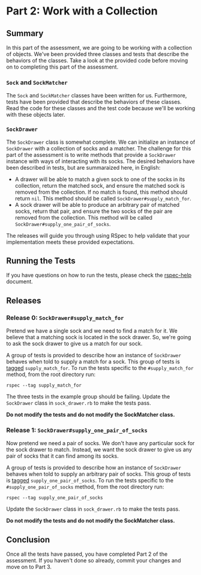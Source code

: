 # Part 2: Work with a Collection
## Summary
In this part of the assessment, we are going to be working with a collection of objects.  We've been provided three classes and tests that describe the behaviors of the classes.  Take a look at the provided code before moving on to completing this part of the assessment.

### `Sock` and `SockMatcher`

The `Sock` and `SockMatcher` classes have been written for us.  Furthermore, tests have been provided that describe the behaviors of these classes.  Read the code for these classes and the test code because we'll be working with these objects later.

### `SockDrawer`

The `SockDrawer` class is somewhat complete.  We can initialize an instance of `SockDrawer` with a collection of socks and a matcher.  The challenge for this part of the assessment is to write methods that provide a `SockDrawer` instance with ways of interacting with its socks.  The desired behaviors have been described in tests, but are summaraized here, in English:

- A drawer will be able to match a given sock to one of the socks in its
  collection, return the matched sock, and ensure the matched sock is removed
  from the collection. If no match is found, this method should return `nil`.
  This method should be called `SockDrawer#supply_match_for`.
- A sock drawer will be able to produce an arbitrary pair of matched socks, return
  that pair, and ensure the two socks of the pair are removed from the
  collection. This method will be called `SockDrawer#supply_one_pair_of_socks`.

The releases will guide you through using RSpec to help validate that your
implementation meets these provided expectations.

## Running the Tests
If you have questions on how to run the tests, please check the [rspec-help](../rspec-help.md) document.

## Releases
### Release 0: `SockDrawer#supply_match_for`
Pretend we have a single sock and we need to find a match for it.  We believe that a matching sock is located in the sock drawer.  So, we're going to ask the sock drawer to give us a match for our sock.

A group of tests is provided to describe how an instance of `SockDrawer` behaves when told to supply a match for a sock.  This group of tests is [tagged](https://www.relishapp.com/rspec/rspec-core/v/2-4/docs/command-line/tag-option) `supply_match_for`.  To run the tests specific to the `#supply_match_for` method, from the root directory run:

```
rspec --tag supply_match_for
```

The three tests in the example group should be failing.  Update the `SockDrawer` class in `sock_drawer.rb` to make the tests pass.

**Do not modify the tests and do not modify the SockMatcher class.**

### Release 1:  `SockDrawer#supply_one_pair_of_socks`
Now pretend we need a pair of socks.  We don't have any particular sock for the sock drawer to match.  Instead, we want the sock drawer to give us any pair of socks that it can find among its socks.

A group of tests is provided to describe how an instance of `SockDrawer` behaves when told to supply an arbitrary pair of socks.  This group of tests is
[tagged](https://www.relishapp.com/rspec/rspec-core/v/2-4/docs/command-line/tag-option)
`supply_one_pair_of_socks`.  To run the tests specific to the `#supply_one_pair_of_socks` method, from the root directory run:

```
rspec --tag supply_one_pair_of_socks
```

Update the `SockDrawer` class in `sock_drawer.rb` to make the tests pass.

**Do not modify the tests and do not modify the SockMatcher class.**

## Conclusion
Once all the tests have passed, you have completed Part 2 of the assessment.  If you haven't done so already, commit your changes and move on to Part 3.
